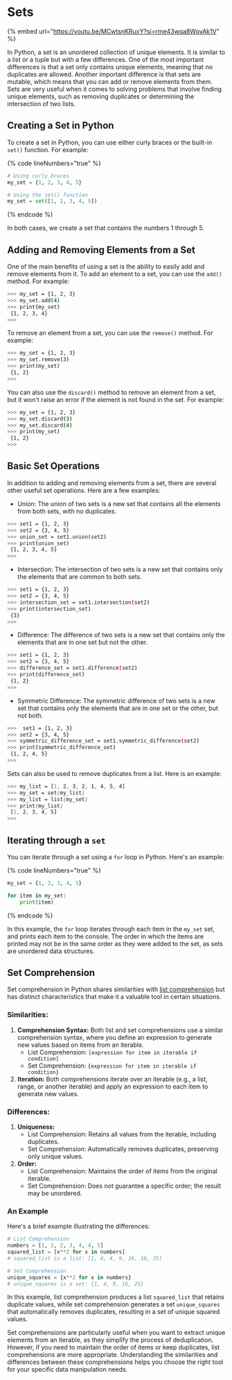 # Sets

{% embed url="https://youtu.be/MCwtsnKRuxY?si=rme43wqa8WqyAk1V" %}

In Python, a set is an unordered collection of unique elements. It is similar to a list or a tuple but with a few differences. One of the most important differences is that a set only contains unique elements, meaning that no duplicates are allowed. Another important difference is that sets are mutable, which means that you can add or remove elements from them. Sets are very useful when it comes to solving problems that involve finding unique elements, such as removing duplicates or determining the intersection of two lists.

## Creating a Set in Python

To create a set in Python, you can use either curly braces or the built-in `set()` function. For example:

{% code lineNumbers="true" %}
```python
# Using curly braces
my_set = {1, 2, 3, 4, 5}

# Using the set() function
my_set = set([1, 2, 3, 4, 5])
```
{% endcode %}

In both cases, we create a set that contains the numbers 1 through 5.

## Adding and Removing Elements from a Set

One of the main benefits of using a set is the ability to easily add and remove elements from it. To add an element to a set, you can use the `add()` method. For example:

```bash
>>> my_set = {1, 2, 3}
>>> my_set.add(4)
>>> print(my_set) 
 {1, 2, 3, 4}
>>>
```

To remove an element from a set, you can use the `remove()` method. For example:

```bash
>>> my_set = {1, 2, 3}
>>> my_set.remove(3)
>>> print(my_set) 
 {1, 2}
>>>
```

You can also use the `discard()` method to remove an element from a set, but it won't raise an error if the element is not found in the set. For example:

```bash
>>> my_set = {1, 2, 3}
>>> my_set.discard(3)
>>> my_set.discard(4)
>>> print(my_set) 
 {1, 2}
>>>
```

## Basic Set Operations

In addition to adding and removing elements from a set, there are several other useful set operations. Here are a few examples:

* Union: The union of two sets is a new set that contains all the elements from both sets, with no duplicates.

```bash
>>> set1 = {1, 2, 3}
>>> set2 = {3, 4, 5}
>>> union_set = set1.union(set2)
>>> print(union_set) 
 {1, 2, 3, 4, 5}
>>>
```

* Intersection: The intersection of two sets is a new set that contains only the elements that are common to both sets.

```bash
>>> set1 = {1, 2, 3}
>>> set2 = {3, 4, 5}
>>> intersection_set = set1.intersection(set2)
>>> print(intersection_set) 
 {3}
>>> 
```

* Difference: The difference of two sets is a new set that contains only the elements that are in one set but not the other.

```bash
>>> set1 = {1, 2, 3}
>>> set2 = {3, 4, 5}
>>> difference_set = set1.difference(set2)
>>> print(difference_set) 
 {1, 2}
>>> 
```

* Symmetric Difference: The symmetric difference of two sets is a new set that contains only the elements that are in one set or the other, but not both.

```bash
>>>  set1 = {1, 2, 3}
>>> set2 = {3, 4, 5}
>>> symmetric_difference_set = set1.symmetric_difference(set2)
>>> print(symmetric_difference_set) 
 {1, 2, 4, 5} 
>>> 
```

Sets can also be used to remove duplicates from a list. Here is an example:

```scss
>>> my_list = [1, 2, 3, 2, 1, 4, 5, 4]
>>> my_set = set(my_list)
>>> my_list = list(my_set)
>>> print(my_list)
 [1, 2, 3, 4, 5]
>>> 
```

## Iterating through a `set`

You can iterate through a set using a `for` loop in Python. Here's an example:

{% code lineNumbers="true" %}
```python
my_set = {1, 2, 3, 4, 5}

for item in my_set:
    print(item)
```
{% endcode %}

In this example, the `for` loop iterates through each item in the `my_set` set, and prints each item to the console. The order in which the items are printed may not be in the same order as they were added to the set, as sets are unordered data structures.

## **Set Comprehension**

Set comprehension in Python shares similarities with [list comprehension](../a-deeper-dive-into-strings-lists-and-tuples/more-on-lists.md#list-comprehension-in-python) but has distinct characteristics that make it a valuable tool in certain situations.

### **Similarities:**

1. **Comprehension Syntax:** Both list and set comprehensions use a similar comprehension syntax, where you define an expression to generate new values based on items from an iterable.
   * List Comprehension: `[expression for item in iterable if condition]`
   * Set Comprehension: `{expression for item in iterable if condition}`
2. **Iteration:** Both comprehensions iterate over an iterable (e.g., a list, range, or another iterable) and apply an expression to each item to generate new values.

### **Differences:**

1. **Uniqueness:**
   * List Comprehension: Retains all values from the iterable, including duplicates.
   * Set Comprehension: Automatically removes duplicates, preserving only unique values.
2. **Order:**
   * List Comprehension: Maintains the order of items from the original iterable.
   * Set Comprehension: Does not guarantee a specific order; the result may be unordered.

### An Example

Here's a brief example illustrating the differences:

```python
# List Comprehension
numbers = [1, 2, 2, 3, 4, 4, 5]
squared_list = [x**2 for x in numbers]
# squared_list is a list: [1, 4, 4, 9, 16, 16, 25]

# Set Comprehension
unique_squares = {x**2 for x in numbers}
# unique_squares is a set: {1, 4, 9, 16, 25}
```

In this example, list comprehension produces a list `squared_list` that retains duplicate values, while set comprehension generates a set `unique_squares` that automatically removes duplicates, resulting in a set of unique squared values.

Set comprehensions are particularly useful when you want to extract unique elements from an iterable, as they simplify the process of deduplication. However, if you need to maintain the order of items or keep duplicates, list comprehensions are more appropriate. Understanding the similarities and differences between these comprehensions helps you choose the right tool for your specific data manipulation needs.
